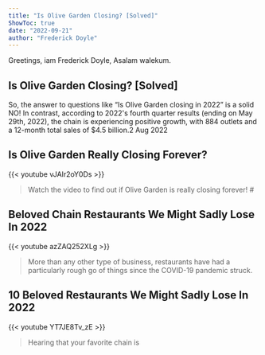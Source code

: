 ```yaml
---
title: "Is Olive Garden Closing? [Solved]"
ShowToc: true 
date: "2022-09-21"
author: "Frederick Doyle" 
---
```


Greetings, iam Frederick Doyle, Asalam walekum.
## Is Olive Garden Closing? [Solved]
So, the answer to questions like “Is Olive Garden closing in 2022” is a solid NO! In contrast, according to 2022's fourth quarter results (ending on May 29th, 2022), the chain is experiencing positive growth, with 884 outlets and a 12-month total sales of $4.5 billion.2 Aug 2022

## Is Olive Garden Really Closing Forever?
{{< youtube vJAIr2oY0Ds >}}
>Watch the video to find out if Olive Garden is really closing forever! #

## Beloved Chain Restaurants We Might Sadly Lose In 2022
{{< youtube azZAQ252XLg >}}
>More than any other type of business, restaurants have had a particularly rough go of things since the COVID-19 pandemic struck.

## 10 Beloved Restaurants We Might Sadly Lose In 2022
{{< youtube YT7JE8Tv_zE >}}
>Hearing that your favorite chain is 

